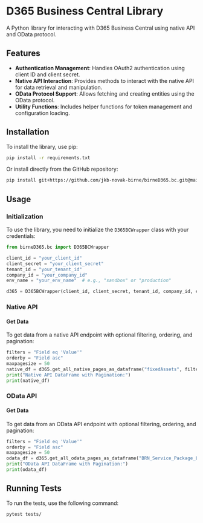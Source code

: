 # D365 Business Central Library

A Python library for interacting with D365 Business Central using native API and OData protocol.

## Features

- **Authentication Management**: Handles OAuth2 authentication using client ID and client secret.
- **Native API Interaction**: Provides methods to interact with the native API for data retrieval and manipulation.
- **OData Protocol Support**: Allows fetching and creating entities using the OData protocol.
- **Utility Functions**: Includes helper functions for token management and configuration loading.

## Installation

To install the library, use pip:

```sh
pip install -r requirements.txt
```

Or install directly from the GitHub repository:

```sh
pip install git+https://github.com/jkb-novak-birne/birneD365.bc.git@main#egg=d365-business-central-lib
```

## Usage

### Initialization

To use the library, you need to initialize the `D365BCWrapper` class with your credentials:

```python
from birneD365.bc import D365BCWrapper

client_id = "your_client_id"
client_secret = "your_client_secret"
tenant_id = "your_tenant_id"
company_id = "your_company_id"
env_name = "your_env_name"  # e.g., "sandbox" or "production"

d365 = D365BCWrapper(client_id, client_secret, tenant_id, company_id, env_name)
```

### Native API

#### Get Data

To get data from a native API endpoint with optional filtering, ordering, and pagination:

```python
filters = "Field eq 'Value'"
orderby = "Field asc"
maxpagesize = 50
native_df = d365.get_all_native_pages_as_dataframe("fixedAssets", filters, orderby, maxpagesize)
print("Native API DataFrame with Pagination:")
print(native_df)
```

### OData API

#### Get Data

To get data from an OData API endpoint with optional filtering, ordering, and pagination:

```python
filters = "Field eq 'Value'"
orderby = "Field asc"
maxpagesize = 50
odata_df = d365.get_all_odata_pages_as_dataframe("BRN_Service_Package_Line_Mileage", filters, orderby, maxpagesize)
print("OData API DataFrame with Pagination:")
print(odata_df)
```

## Running Tests

To run the tests, use the following command:

```bash
pytest tests/
```